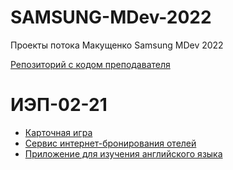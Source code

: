 # SAMSUNG-MDev-2022
Проекты потока Макущенко Samsung MDev 2022

[Репозиторий с кодом преподавателя](https://github.com/CAPCHIK/samsungandroid2021)

# ИЭП-02-21

* [Карточная игра](https://github.com/LuminescentNebula/MyGame)
* [Сервис интернет-бронирования отелей](https://github.com/lisseenok/Looking-MDev-2022.git)
* [Приложение для изучения английского языка](https://github.com/palyanaff/Samsung_Project_English_Learning)

<!-- * Проект 1
* Проект 2
* Проект 3 -->

